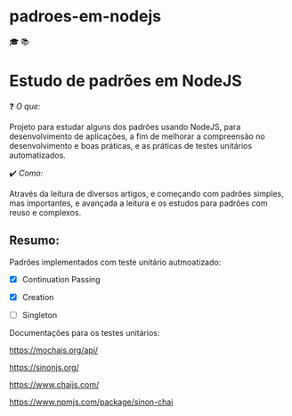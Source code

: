 # padroes-em-nodejs
:mortar_board: :books:
# Estudo de padrões em NodeJS

:question: *O que:* 

Projeto para estudar alguns dos padrões usando NodeJS, para desenvolvimento de aplicações, a fim de melhorar a compreensão no desenvolvimento e boas práticas, e as práticas de testes unitários automatizados.

:heavy_check_mark: *Como:*

Através da leitura de diversos artigos, e começando com padrões simples, mas importantes, e avançada a leitura e os estudos para padrões com reuso e complexos.


## Resumo:

Padrões implementados com teste unitário autmoatizado:

- [x] Continuation Passing
- [x] Creation
- [ ] Singleton


Documentações para os testes unitários:

https://mochajs.org/api/

https://sinonjs.org/

https://www.chaijs.com/

https://www.npmjs.com/package/sinon-chai
